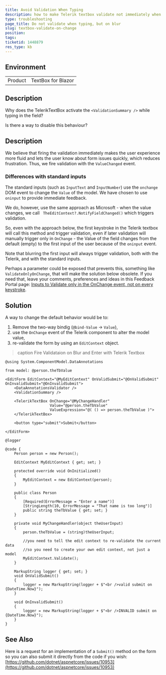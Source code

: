 ```yaml
---
title: Avoid Validation When Typing
description: how to make Telerik textbox validate not immediately when typing but when blurred.
type: troubleshooting
page_title: Do not validate when typing, but on blur
slug: textbox-validate-on-change
position: 
tags: 
ticketid: 1448879
res_type: kb
---
```


## Environment
<table>
	<tbody>
		<tr>
			<td>Product</td>
			<td>TextBox for Blazor</td>
		</tr>
	</tbody>
</table>


## Description

Why does the TelerikTextBox activate the `<ValidationSummary />` while typing in the field?

Is there a way to disable this behaviour?

## Description

We believe that firing the validation immediately makes the user experience more fluid and lets the user know about form issues quickly, which reduces frustration. Thus, we fire validation with the `ValueChanged` event.

### Differences with standard inputs

The standard inputs (such as `InputText` and `InputNumber`) use the `onchange` DOM event to change the `Value` of the model. We have chosen to use `oninput` to provide immediate feedback.

We do, however, use the same approach as Microsoft - when the value changes, we call ` TheEditContext?.NotifyFieldChanged()` which triggers validation.

So, even with the approach below, the first keystroke in the Telerik textbox will call this method and trigger validation, even if later validation will manually trigger only in `OnChange` - the Value of the field changes from the default (empty) to the first input of the user because of the `oninput` event.

Note that blurring the first input will always trigger validation, both with the Telerik, and with the standard inputs.

Perhaps a parameter could be exposed that prevents this, something like `ValidateOnlyOnChange`, that will make the solution below obsolete. If you need that, leave your comments, preferences and ideas in this Feedback Portal page: <a href="https://feedback.telerik.com/blazor/1474706-inputs-to-validate-only-in-the-onchange-event-not-on-every-keystroke" target="_blank">Inputs to Validate only in the OnChange event, not on every keystroke</a>.

## Solution

A way to change the default behavior would be to:

1. Remove the two-way bindig (`@bind-Value` -> `Value`),
1. use the `OnChange` event of the Telerik component to alter the model value,
1. re-validate the form by using an `EditContext` object.

>caption Fire Validataion on Blur and Enter with Telerik Textbox

```CSHTML
@using System.ComponentModel.DataAnnotations

from model: @person.theTbValue

<EditForm EditContext="@MyEditContext" OnValidSubmit="@OnValidSubmit" OnInvalidSubmit="@OnInvalidSubmit">
    <DataAnnotationsValidator />
    <ValidationSummary />

    <TelerikTextBox OnChange="@MyChangeHandler"
                    Value="@person.theTbValue"
                    ValueExpression="@( () => person.theTbValue )">
    </TelerikTextBox>

    <button type="submit">Submit</button>

</EditForm>

@logger

@code {
    Person person = new Person();

    EditContext MyEditContext { get; set; }

    protected override void OnInitialized()
    {
        MyEditContext = new EditContext(person);
    }

    public class Person
    {
        [Required(ErrorMessage = "Enter a name")]
        [StringLength(10, ErrorMessage = "That name is too long")]
        public string theTbValue { get; set; }
    }

    private void MyChangeHandler(object theUserInput)
    {
        person.theTbValue = (string)theUserInput;

        //you need to tell the edit context to re-validate the current data
        //so you need to create your own edit context, not just a model
        MyEditContext.Validate();
    }

    MarkupString logger { get; set; }
    void OnValidSubmit()
    {
        logger = new MarkupString(logger + $"<br />valid submit on {DateTime.Now}");
    }

    void OnInvalidSubmit()
    {
        logger = new MarkupString(logger + $"<br />INVALID submit on {DateTime.Now}");
    }
}
```

## See Also

Here is a request for an implementation of a `Submit()` method on the form so you can also submit it directly from the code if you wish: [https://github.com/dotnet/aspnetcore/issues/10953](https://github.com/dotnet/aspnetcore/issues/10953)
